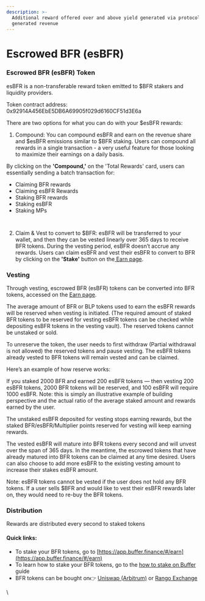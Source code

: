 ```yaml
---
description: >-
  Additional reward offered over and above yield generated via protocol
  generated revenue
---
```


# Escrowed BFR (esBFR)

### Escrowed BFR (esBFR) Token

esBFR is a non-transferable reward token emitted to $BFR stakers and liquidity providers.

Token contract address: 0x92914A456EbE5DB6A69905f029d6160CF51d3E6a

There are two options for what you can do with your $esBFR rewards:

1. Compound: You can compound esBFR and earn on the revenue share and $esBFR emissions similar to $BFR staking. Users can compound all rewards in a single transaction - a very useful feature for those looking to maximize their earnings on a daily basis.&#x20;

By clicking on the **'Compound,'** on the 'Total Rewards' card, users can essentially sending a batch transaction for:

* Claiming BFR rewards
* Claiming esBFR Rewards
* Staking BFR rewards
* Staking esBFR
* Staking MPs

<figure><img src="https://lh3.googleusercontent.com/KoOP7sRbO6PyEIKTYXJPQY3hfcxc3dfM0j17G25hiraoGmydCAKNBARiZtdzlX41d9G6vYF1xpjxnJngTCfEVZ3MjTjZtkUujHJDqDbgtdyfVnQZ20TEr7Rnoy82B69s5HfuFZNipDxhj82AvJDdBQ8" alt=""><figcaption></figcaption></figure>

<figure><img src="https://lh4.googleusercontent.com/yU6adTW499JHsqu884_n8SiCNhs_CRneYw3F7l3kE01qKr2BZTGUfdpUsWs33LyixrwEYdss9jmzQ3UugDaMx_Xwy3krPj_kyqe2FQG_Yiy3DIVe3zgKU7uLU50yrhFSo2-HEqgsKCRu4DVrKBkXlOw" alt=""><figcaption></figcaption></figure>

2. Claim & Vest to convert to $BFR: esBFR will be transferred to your wallet, and then they can be vested linearly over 365 days to receive BFR tokens. During the vesting period, esBFR doesn’t accrue any rewards. Users can claim esBFR and vest their esBFR to convert to BFR by clicking on the **'Stake'** button on the[ Earn page](https://app.buffer.finance/ARBITRUM/earn).&#x20;

### Vesting

Through vesting, escrowed BFR (esBFR) tokens can be converted into BFR tokens, accessed on the [Earn page](https://app.buffer.finance/ARBITRUM/earn).

The average amount of BFR or BLP tokens used to earn the esBFR rewards will be reserved when vesting is initiated. (The required amount of staked BFR tokens to be reserved for vesting esBFR tokens can be checked while depositing esBFR tokens in the vesting vault). The reserved tokens cannot be unstaked or sold.

To unreserve the token, the user needs to first withdraw (Partial withdrawal is not allowed) the reserved tokens and pause vesting. The esBFR tokens already vested to BFR tokens will remain vested and can be claimed.

Here’s an example of how reserve works:

If you staked 2000 BFR and earned 200 esBFR tokens — then vesting 200 esBFR tokens, 2000 BFR tokens will be reserved, and 100 esBFR will require 1000 esBFR. Note: this is simply an illustrative example of building perspective and the actual ratio of the average staked amount and rewards earned by the user.

The unstaked esBFR deposited for vesting stops earning rewards, but the staked BFR/esBFR/Multiplier points reserved for vesting will keep earning rewards.

The vested esBFR will mature into BFR tokens every second and will unvest over the span of 365 days. In the meantime, the escrowed tokens that have already matured into BFR tokens can be claimed at any time desired. Users can also choose to add more esBFR to the existing vesting amount to increase their stakes esBFR amount.&#x20;

Note: esBFR tokens cannot be vested if the user does not hold any BFR tokens. If a user sells $BFR and would like to vest their esBFR rewards later on, they would need to re-buy the BFR tokens.

### Distribution

Rewards are distributed every second to staked tokens

#### Quick links:

* To stake your BFR tokens, go to [https://app.buffer.finance/#/earn](https://app.buffer.finance/#/earn)
* To learn how to stake your BFR tokens, go to the [how to stake on Buffer](https://app.gitbook.com/s/as8muGJZvVrS0BgDB8hJ/\~/changes/3/quick-start-guides/how-to-stake) guide
* BFR tokens can be bought on👉 [Uniswap (Arbitrum)](https://app.uniswap.org/#/tokens/arbitrum/0x1a5b0aaf478bf1fda7b934c76e7692d722982a6d) or [Rango Exchange](https://app.rango.exchange/swap/BSC.BNB/ARBITRUM.BFR--0x1a5b0aaf478bf1fda7b934c76e7692d722982a6d/)

\
